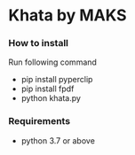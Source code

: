 # Khata by MAKS
### How to install 
Run following command 
- pip install pyperclip
- pip install fpdf
- python khata.py

### Requirements 
- python 3.7 or above
